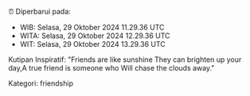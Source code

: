 ⏰ Diperbarui pada:
- WIB: Selasa, 29 Oktober 2024 11.29.36 UTC
- WITA: Selasa, 29 Oktober 2024 12.29.36 UTC
- WIT: Selasa, 29 Oktober 2024 13.29.36 UTC

Kutipan Inspiratif:
"Friends are like sunshine They can brighten up your day,A true friend is someone who Will chase the clouds away."


Kategori: friendship

